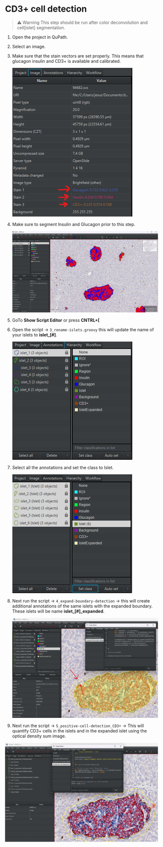 # CD3+ cell detection

> ⚠️ Warning 
> This step should be run after color deconvolution and cell[islet] segmentation.

1. Open the project in QuPath.
2. Select an image.
3. Make sure that the stain vectors are set properly. This means that glucagon insulin and CD3+ is available and calibrated.
   
    ![stain-vectors](/img/cd3+_cell-detection/image.png)
4. Make sure to segment Insulin and Glucagon prior to this step.
   
    ![Color-segmentation applied](/img/cd3+_cell-detection/image-1.png)

5. GoTo **Show Script Editor** or press **CNTRL+[**
6. Open the script -> `3_rename-islets.groovy` this will update the name of your islets to **islet_[#]**.

    ![renaming-islets](/img/cd3+_cell-detection/image-2.png)

7. Select all the annotations and set the class to Islet.
   
    ![set-class-to-islet](/img/cd3+_cell-detection/image-3.png)

8. Next run the script -> `4_expand-boundary-detection` -> this will create additional annotations of the same islets with the expanded boundary. These islets will be name **islet_[#]_expanded**.

    ![expanded-boundary](/img/cd3+_cell-detection/image-4.png)

9. Next run the script -> `5_positive-cell-detection_CD3+` -> This will quantify CD3+ cells in the islets and in the expanded islet using the optical density sum image. 

![CD3+ cells](/img/cd3+_cell-detection/image-5.png)
